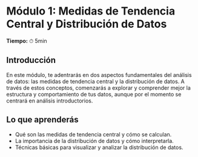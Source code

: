 # Módulo 1: Medidas de Tendencia Central y Distribución de Datos

**Tiempo:** ⏱ 5min

## Introducción

En este módulo, te adentrarás en dos aspectos fundamentales del análisis de datos: las medidas de tendencia central y la distribución de datos. A través de estos conceptos, comenzarás a explorar y comprender mejor la estructura y comportamiento de tus datos, aunque por el momento se centrará en análisis introductorios.

## Lo que aprenderás

* Qué son las medidas de tendencia central y cómo se calculan.
* La importancia de la distribución de datos y cómo interpretarla.
* Técnicas básicas para visualizar y analizar la distribución de datos.
